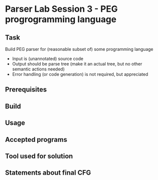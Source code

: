 # Parser Lab Session 3 - PEG progrogramming language

## Task
Build PEG parser for (reasonable subset of) some programming language
- Input is (unannotated) source code
- Output should be parse tree (make it an actual tree, but no other semantic actions needed)
- Error handling (or code generation) is not required, but appreciated

## Prerequisites

## Build

## Usage

## Accepted programs

## Tool used for solution

## Statements about final CFG
